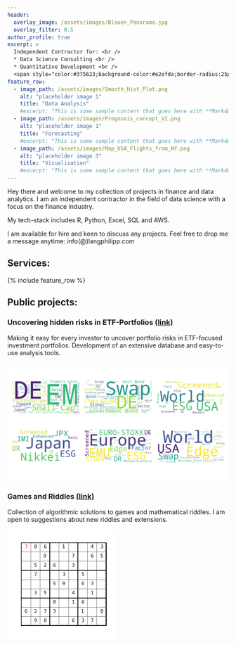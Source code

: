 ```yaml
---
header:
  overlay_image: /assets/images/Blauen_Panorama.jpg
  overlay_filter: 0.5
author_profile: true
excerpt: >
  Independent Contractor for: <br />
  * Data Science Consulting <br /> 
  * Quantitative Development <br /> 
  <span style="color:#375623;background-color:#e2efda;border-radius:25px;padding:1px 20px 1px 20px;"> Available for hire </span>
feature_row:
  - image_path: /assets/images/Smooth_Hist_Plot.png
    alt: "placeholder image 1"
    title: "Data Analysis"
    #excerpt: "This is some sample content that goes here with **Markdown** formatting."
  - image_path: /assets/images/Prognosis_concept_V2.png
    alt: "placeholder image 1"
    title: "Forecasting"
    #excerpt: "This is some sample content that goes here with **Markdown** formatting."
  - image_path: /assets/images/Map_USA_Flights_from_NY.png
    alt: "placeholder image 3"
    title: "Visualization"
    #excerpt: "This is some sample content that goes here with **Markdown** formatting."
---
```


Hey there and welcome to my collection of projects in finance and data analytics. I am an independent contractor in the field of data science with a focus on the finance industry.

My tech-stack includes R, Python, Excel, SQL and AWS. 

I am available for hire and keen to discuss any projects. Feel free to drop me a message anytime: info(@)langphilipp.com

## Services:

{% include feature_row %}


## Public projects:


### Uncovering hidden risks in ETF-Portfolios [(link)](/introduction/)

Making it easy for every investor to uncover portfolio risks in ETF-focused investment portfolios. Development of an extensive database and easy-to-use analysis tools.

![kMeans wordcloud](/assets/images/C010_Simi_Cluster.png)

### Games and Riddles [(link)](/overview_games/)

Collection of algorithmic solutions to games and mathematical riddles. I am open to suggestions about new riddles and extensions.

![Sudoku Solver](/assets/images/Sudoku_Animation_small.gif)


